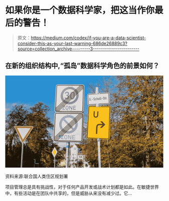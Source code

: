 # 如果你是一个数据科学家，把这当作你最后的警告！

> 原文：<https://medium.com/codex/if-you-are-a-data-scientist-consider-this-as-your-last-warning-686de26889c3?source=collection_archive---------3----------------------->

## 在新的组织结构中,“孤岛”数据科学角色的前景如何？

![](img/7b9ddfae395675c9ef32705e7e1fbbb7.png)

资料来源:联合国人类住区规划署

项目管理总是具有挑战性，对于任何产品开发或战术计划都是如此。在敏捷世界中，有些活动是在团队中共享的，但是威胁从来没有减少过。它…